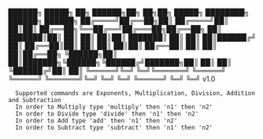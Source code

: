 
  ██████╗ █████╗ ██╗      ██████╗██╗   ██╗██╗      █████╗ ████████╗ ██████╗ ██████╗ 
  ██╔════╝██╔══██╗██║     ██╔════╝██║   ██║██║     ██╔══██╗╚══██╔══╝██╔═══██╗██╔══██╗
  ██║     ███████║██║     ██║     ██║   ██║██║     ███████║   ██║   ██║   ██║██████╔╝
  ██║     ██╔══██║██║     ██║     ██║   ██║██║     ██╔══██║   ██║   ██║   ██║██╔══██╗
  ╚██████╗██║  ██║███████╗╚██████╗╚██████╔╝███████╗██║  ██║   ██║   ╚██████╔╝██║  ██║
  ╚═════╝╚═╝  ╚═╝╚══════╝ ╚═════╝ ╚═════╝ ╚══════╝╚═╝  ╚═╝   ╚═╝    ╚═════╝ ╚═╝  ╚═╝
                                      v1.0

      Supported commands are Exponents, Multiplication, Division, Addition and Subtraction
      In order to Multiply type 'multiply' then 'n1' then 'n2'
      In order to Divide type 'divide' then 'n1' then 'n2'
      In order to Add type 'add' then 'n1' then 'n2'
      In order to Subtract type 'subtract' then 'n1' then 'n2'
